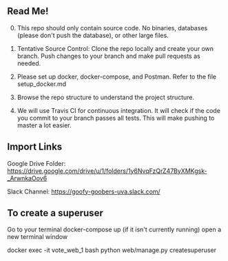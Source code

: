 ## Read Me!
0. This repo should only contain source code. No binaries, databases (please don't push the database), or other large files.

1. Tentative Source Control: Clone the repo locally and create your own branch. Push changes to your branch and make pull requests as needed.

2. Please set up docker, docker-compose, and Postman. Refer to the file setup_docker.md

3. Browse the repo structure to understand the project structure.

4. We will use Travis CI for continuous integration. It will check if the code you commit to your branch passes all tests. This will make pushing to master a lot easier.

## Import Links

Google Drive Folder: https://drive.google.com/drive/u/1/folders/1y6NvqFzQrZ47ByXMKgsk-_ArwnkaOov6

Slack Channel: https://goofy-goobers-uva.slack.com/


## To create a superuser
Go to your terminal
docker-compose up (if it isn't currently running)
open a new terminal window

docker exec -it vote_web_1 bash
python web/manage.py createsuperuser
